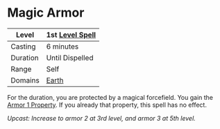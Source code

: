 ---
---

# Magic Armor

|Level|1st [Level Spell](../../../Spell%20Level.md)|
|-----|---------------|
|Casting|6 minutes|
|Duration|Until Dispelled|
|Range|Self|
|Domains|[Earth](../../../Spell%20Domains/Earth.md)|

For the duration, you are protected by a magical forcefield. You gain the [Armor 1 Property](../../../../Items/Equipment/Individual%20Item%20Cards/Armors/Armor%20Properties/Armor%20X%20Property.md). If you already that property, this spell has no effect.

*Upcast: Increase to armor 2 at 3rd level, and armor 3 at 5th level.*
